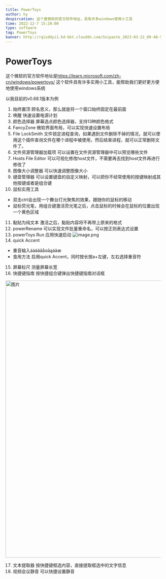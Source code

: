 ```yaml
---
title: PowerToys
author: hy
despircation: 这个是微软的官方软件地址，具有许多windows使用小工具
time: 2022-12-7 15:20:00
type: software
tag: PowerToys
banner: http://rqisd4yi1.hd-bkt.clouddn.com/Snipaste_2023-03-22_09-48-56.png
---
```


# PowerToys
这个微软的官方软件地址是<https://learn.microsoft.com/zh-cn/windows/powertoys/>
这个软件具有许多实用小工具，能帮助我们更好更方便地使用windows系统

以我目前的v0.68.1版本为例
1. 始终置顶
顾名思义，那么就是将一个窗口始终固定在最前面
2. 唤醒
快速设置电源计划
3. 颜色选择器
屏幕选点颜色选择器，支持13种颜色格式
4. FancyZone
微软界面布局，可以实现快速设置布局
5. File LockSmith
文件锁定进程查询，如果遇到文件删除不掉的情况，就可以使用这个插件查询文件在哪个进程中被使用，然后结束进程，就可以正常删除文件了。
6. 文件资源管理器加载项
可以设置在文件资源管理器中可以预览哪些文件
7. Hosts File Editor
可以可视化修改host文件，不需要再去找到host文件再进行修改了
8. 图像大小调整器
可以快速调整图像大小
9. 键盘管理器
可以设置键盘的自定义映射，可以把你不经常使用的按键映射成其他按键或者是组合键
10. 鼠标实用工具
* 双击ctrl会出现一个舞台灯光聚焦的效果，跟随你的鼠标的移动
* 鼠标荧光笔，用组合键激活荧光笔之后，点击鼠标的时候会在鼠标的位置出现一个黄色区域
11. 黏贴为纯文本
激活之后，黏贴内容将不再带上原来的格式
12. powerRename
可以实现文件批量重命名，可以按正则表达式设置
13. powerToys Run
应用快速启动
![image.png](http://rqisd4yi1.hd-bkt.clouddn.com/20230322143437.png)
14.  quick Accent 
* 重音输入áàäâăåαāąȧãæ
* 食用方法
启用quick Accent，同时按长按a+左键，左右选择重音符
15. 屏幕标尺
测量屏幕长宽
16. 快捷键指南
按快捷组合键弹出快捷键指南对话框

<img src="http://rqisd4yi1.hd-bkt.clouddn.com/20230322144603.png" width="900px" alt="图片" align="center">

17. 文本提取器
按快捷键框选内容，直接提取框选中的文字信息
18. 视频会议静音
可以快捷设置静音
